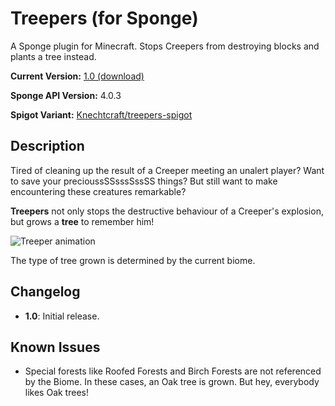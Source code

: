 # Treepers (for Sponge)
A Sponge plugin for Minecraft. Stops Creepers from destroying blocks and plants a tree instead.

**Current Version:** [1.0 (download)](https://raw.githubusercontent.com/Knechtcraft/treepers-sponge/master/release/treepers-1.0.jar)

**Sponge API Version:** 4.0.3

**Spigot Variant:** [Knechtcraft/treepers-spigot](https://github.com/Knechtcraft/treepers-spigot)

## Description
Tired of cleaning up the result of a Creeper meeting an unalert player? Want to save your precioussSSsssSssSS things? But still want to make encountering these creatures remarkable?

**Treepers** not only stops the destructive behaviour of a Creeper's explosion, but grows a **tree** to remember him!

![Treeper animation](https://raw.githubusercontent.com/Knechtcraft/treepers-sponge/master/anim.gif)

The type of tree grown is determined by the current biome. 

## Changelog
* **1.0**: Initial release.

## Known Issues
* Special forests like Roofed Forests and Birch Forests are not referenced by the Biome. In these cases, an Oak tree is grown. But hey, everybody likes Oak trees!
